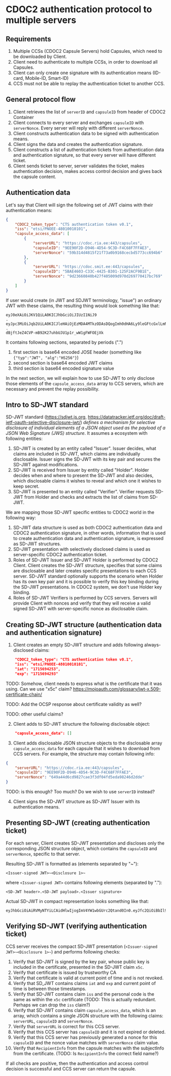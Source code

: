 
# CDOC2 authentication protocol to multiple servers

## Requirements

1. Multiple CCSs (CDOC2 Capsule Servers) hold Capsules, which need to be downloaded by Client.
2. Client need to authenticate to multiple CCSs, in order to download all Capsules.
3. Client can only create one signature with its authentication means (ID-card, Mobile-ID, Smart-ID)
4. CCS must not be able to replay the authentication ticket to another CCS.

## General protocol flow

1. Client retrieves the list of `serverID` and `capsuleID` from header of CDOC2 Container
2. Client connects to every server and exchanges `capsuleID` with `serverNonce`. Every server will reply with different `serverNonce`.
3. Client constructs authentication data to be signed with authentication means.
4. Client signs the data and creates the authentication signature.
5. Client constructs a list of authentication tickets from authentication data and authentication signature, so that every server will have different ticket.
6. Client sends ticket to server, server validates the ticket, makes authentication decision, makes access control decision and gives back the capsule content.

## Authentication data

Let's say that Client will sign the following set of JWT claims with their authentication means:

```json
{
    "CDOC2_token_type": "CTS authentication token v0.1",
    "iss": "etsi/PNOEE-48010010101",
    "capsule_access_data": [
        {   
            "serverURL": "https://cdoc.ria.ee:443/capsules",
            "capsuleID": "9EE90F2D-D946-4D54-9C3D-F4C68F7FFAE3",
            "serverNonce": "59b314d4815f21f73a0b9168cecbd5773cc694b6"
        },
        {
            "serverURL": "https://cdoc.smit.ee:443/capsules",
            "capsuleID": "5BAE4603-C33C-4425-B301-125F2ACF9B1E",
            "serverNonce": "9d23660840b427f405009d970d269770417bc769"
        }
    ]
}
```

If user would create (in JWT and SDJWT terminology, "issue") an ordinary JWT with these claims, the resulting thing would look something like that:

```text
eyJ0eXAiOiJKV1QiLA0KICJhbGciOiJIUzI1NiJ9
.
eyJpc3MiOiJqb2UiLA0KICJleHAiOjEzMDA4MTkzODAsDQogImh0dHA6Ly9leGFtcGxlLmNvbS9pc19yb290Ijp0cnVlfQ
.
dBjftJeZ4CVP-mB92K27uhbUJU1p1r_wW1gFWFOEjXk
```

It contains following sections, separated by periods (".")

1. first section is base64 encoded JOSE header (something like `{"typ":"JWT", "alg":"HS256"}`)
2. second section is base64 encoded JWT claims
3. third section is base64 encoded signature value

In the next section, we will explain how to use SD-JWT  to only disclose those elements of the `capsule_access_data` array to CCS servers, which are necessary and prevent the replay possibility.

## Intro to SD-JWT standard

SD-JWT standard (<https://sdjwt.js.org>, <https://datatracker.ietf.org/doc/draft-ietf-oauth-selective-disclosure-jwt/>) _defines a mechanism for selective disclosure of individual elements of a JSON object used as the payload of a JSON Web Signature (JWS) structure_. It assumes a ecosystem with following entities:

1. SD-JWT is created by an entity called "Issuer". Issuer decides, what claims are included in SD-JWT, which claims are individually disclosable. Issuer signs the SD-JWT with its key pair and secures the SD-JWT against modifications.
2. SD-JWT is received from Issuer by entity called "Holder". Holder decides when and where to present the SD-JWT and also decides, which disclosable claims it wishes to reveal and which one it wishes to keep secret.
3. SD-JWT is presented to an entity called "Verifier". Verifier requests SD-JWT from Holder and checks and extracts the list of claims from SD-JWT.

We are mapping those SD-JWT specific entities to CDOC2 world in the following way:

1. SD-JWT data structure is used as both CDOC2 authentication data and CDOC2 authentication signature, in other words, information that is used to create authentication data and authentication signature, is expressed as SD-JWT structures.
2. SD-JWT presentation with selectively disclosed claims is used as server-specific CDOC2 authentication ticket.
3. Roles of SD-JWT Issuer and SD-JWT Holder is performed by CDOC2 Client. Client creates the SD-JWT structure, specifies that some claims are disclosable and later creates specific presentations to each CCS server. SD-JWT standard optionally supports the scenario when Holder has its own key pair and it is possible to verify this key binding during the SD-JWT presentations. In CDOC2 system, we don't use Holder key binding.
4. Roles of SD-JWT Verifiers is performed by CCS servers. Servers will provide Client with nonces and verify that they will receive a valid signed SD-JWT with server-specific nonce as disclosable claim.

## Creating SD-JWT structure (authentication data and authentication signature)

1. Client creates an empty SD-JWT structure and adds following always-disclosed claims:

```json
    "CDOC2_token_type": "CTS authentication token v0.1",
    "iss": "etsi/PNOEE-48010010101",
    "iat": "1715694253",
    "exp": "1715694293"
```

TODO: Somehow, client needs to express what is the certificate that it was using. Can we use "x5c" claim? <https://mojoauth.com/glossary/jwt-x.509-certificate-chain/>

TODO: Add the OCSP response about certificate validity as well?

TODO: other useful claims?

2. Client adds to SD-JWT structure the following disclosable object:

```json
    "capsule_access_data": []
```

3. Client adds disclosable JSON structure objects to the disclosable array `capsule_access_data` for each capsule that it wishes to download from CCS servers. For example, the structure may contain following info:

```json
{
    "serverURL": "https://cdoc.ria.ee:443/capsules",
    "capsuleID": "9EE90F2D-D946-4D54-9C3D-F4C68F7FFAE3",
    "serverNonce": "649a44d6cd9827cae3f3df04fd5eda98246d2dde"
}
```

TODO: is this enough? Too much? Do we wish to use `serverID` instead?

4. Client signs the SD-JWT structure as SD-JWT Issuer with its authentication means.

## Presenting SD-JWT (creating authentication ticket)

For each server, Client creates SD-JWT presentation and discloses only the corresponding JSON structure object, which contains the `capsuleID` and `serverNonce`, specific to that server.

Resulting SD-JWT is formatted as (elements separated by "~"):

```text
<Issuer-signed JWT>~<Disclosure 1>~
```

where `<Issuer-signed JWT>` contains following elements (separated by "."):

```text
<SD-JWT header>.<SD-JWT payload>.<Issuer signature>
```

Actual SD-JWT in compact representation looks something like that: 
```text
eyJhbGciOiAiRVMyNTYiLCAidHlwIjogImV4YW1wbGUrc2Qtand0In0.eyJfc2QiOiBbIl9URVhpZmkzZF9OdzRGYjNjOVI5WjN1ZGpVTTFGNTFIdWozeUkwOEsxbnMiXSwgIkNET0MyX3Rva2VuX3R5cGUiOiAiQ1RTIGF1dGhlbnRpY2F0aW9uIHRva2VuIHYwLjEiLCAiaXNzIjogImV0c2kvUE5PRUUtNDgwMTAwMTAxMDEiLCAiaWF0IjogIjE3MTU2OTQyNTMiLCAiX3NkX2FsZyI6ICJzaGEtMjU2In0.pXgj9fqVtplw8k9W7Lqn7PTg8JFkbB7AeoEQK83FRTLLqnHJ1PorL4M32o2iurqA6JVlg6ijDDCKAqLuPmRnwA~WyJtQy1CcC1GSUszQUVxSVJQZG1IeWF3IiwgImNhcHN1bGVfYWNjZXNzX2RhdGEiLCBbeyIuLi4iOiAiaEN3bFh2c1RNc21mTEI1Y2k3ckpaczgwazk0d014M2o2LXVUMTFhOWNMQSJ9LCB7Ii4uLiI6ICJYRGJnQm1IbDZkdkRHTERheVprNnVQNFRGT2F4RDdKeG9BdUxCb21WdmZjIn1dXQ~WyJBcmtKUHJrN0hGWXI4dl9FQmNrdEF3IiwgeyJzZXJ2ZXJVUkwiOiAiaHR0cHM6Ly9jZG9jLnJpYS5lZTo0NDMvY2Fwc3VsZXMiLCAiY2Fwc3VsZUlEIjogIjlFRTkwRjJELUQ5NDYtNEQ1NC05QzNELUY0QzY4RjdGRkFFMyIsICJzZXJ2ZXJOb25jZSI6ICI0MiJ9XQ~
```

## Verifying SD-JWT (verifying authentication ticket)

CCS server receives the compact SD-JWT presentation (`<Issuer-signed JWT>~<Disclosure 1>~`) and performs following checks:

1. Verify that SD-JWT is signed by the key pair, whose public key is included in the certificate, presented in the SD-JWT claim `x5c`.
2. Verify that certificate is issued by trustworthy CA
3. Verify that certificate is valid at current point of time and is not revoked.
4. Verify that SD_JWT contains claims `iat` and `exp` and current point of time is between those timestamps.
5. Verify that SD-JWT contains claim `iss` and the personal code is the same as within the `x5c` certificate (TODO: This is actually redundant. Perhaps we can drop the `iss` claim?)
6. Verify that SD-JWT contains claim `capsule_access_data`, which is an array, which contains a single JSON structure with the following claims: `serverURL`, `capsuleID` and `serverNonce`.
7. Verify that `serverURL` is correct for this CCS server.
8. Verify that this CCS server has `capsuleID` and it is not expired or deleted.
9. Verify that this CCS server has previously generated a nonce for this `capsuleID` and the nonce value matches with `serverNonce` claim value.
10. Verify that `RecipientInfo` from the capsule matches with the subjectInfo from the certificate. (TODO: Is `RecipientInfo` the correct field name?)

If all checks are positive, then the authentication and access control decision is successful and CCS server can return the capsule.